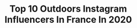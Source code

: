 ---
title: Top 10 Outdoors Instagram Influencers In France In 2020
description: >-
  Find top outdoors Instagram influencers in France in 2020. Most popular hashtags: #outdoors #tbt #stayhome #bike.
platform: Instagram
profiles:
  - username: "wolf_instinct"
    fullname: >-
      JEREMY STELLA
    location: "France"
    followers: 269854
    engagement: 1266
    commentsToLikes: 0.020096
    id: ck14hfco1a1iz0i19yx7yx7v7
    verified: false
    hashtags: "#wildernessculture, #stayhome"
  - username: "nonookeiht_bee3eisei"
    fullname: >-
      𝗦𝗮𝗿𝗮𝗵 𝗢𝗿𝘁𝗲𝗴𝗼𝗻
    location: "France"
    followers: 9338
    engagement: 948
    commentsToLikes: 0.057241
    id: ck8tdd3lg2vke0j7877bt7fwz
    verified: false
    hashtags: "#tiny, #nols, #hemp, #covid19relief"
  - username: "juliecttl"
    fullname: >-
      Julie 🚲🏃
    location: "France"
    followers: 5401
    engagement: 1035
    commentsToLikes: 0.016038
    id: ck9wdff67feu40j78nzpce74t
    verified: false
    hashtags: "#fraises, #entrecopines, #zwift, #badtime"
  - username: "bethylemieux"
    fullname: >-
      BETHY
    location: "France"
    followers: 24470
    engagement: 206
    commentsToLikes: 0.017443
    id: ck5q1fd02aptc0i11j3715ofi
    verified: false
    hashtags: "#coorsslice, #pub, #tb, #giveaway"
  - username: "sauceyfrosty"
    fullname: >-
      Steve|Outdoor Supplements
    location: "France"
    followers: 35028
    engagement: 575
    commentsToLikes: 0.062008
    id: ck5q7e65r14190i11oqdybprp
    verified: false
    hashtags: "#outside, #outdoorlife, #earthoffical, #myhobbies"
  - username: "robinooode"
    fullname: >-
      Robin Benzrihem
    location: "France"
    followers: 5398
    engagement: 3094
    commentsToLikes: 0.023203
    id: ck6tnj8jo9yev0j718avnztz7
    verified: false
    hashtags: "#normandy, #wondermore, #modernwanderers, #icelandnature"
  - username: "fionahopkinshunting"
    fullname: >-
      FIONA HOPKINS
    location: "France"
    followers: 18417
    engagement: 873
    commentsToLikes: 0.019207
    id: ck15rcrop7a1f0i19cplbm706
    verified: false
    hashtags: "#20gauge, #happiness, #pigeonhunting, #keepsmiling"
  - username: "stevevonsteen"
    fullname: >-
      Steve von Steen
    location: "France"
    followers: 2967
    engagement: 4975
    commentsToLikes: 0.017111
    id: ckaos9zzcqs7s0i78m1kz99ap
    verified: false
    hashtags: ""
  - username: "refusetohibernate"
    fullname: >-
      Audrey & Mickaël - Travel blog
    location: "France"
    followers: 11483
    engagement: 518
    commentsToLikes: 0.069844
    id: ck13b46c8tl2g0i193dkwjw2p
    verified: false
    hashtags: "#iceskating, #yyclife, #euretourisme, #castle"
  - username: "fabien_maierhofer"
    fullname: >-
      Fabien Maierhofer
    location: "France"
    followers: 39125
    engagement: 612
    commentsToLikes: 0.010548
    id: ck13b6jpqtx7q0i19bsr1lkch
    verified: true
    hashtags: "#islande, #groenland, #mountainbikes, #jumping"
---